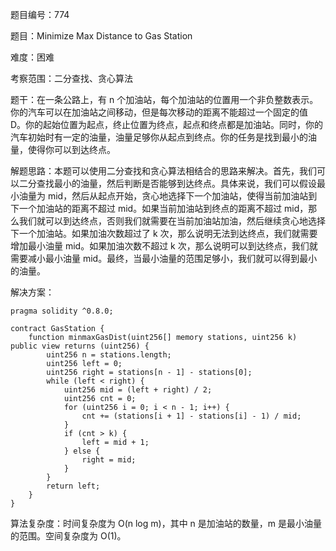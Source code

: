 题目编号：774

题目：Minimize Max Distance to Gas Station

难度：困难

考察范围：二分查找、贪心算法

题干：在一条公路上，有 n 个加油站，每个加油站的位置用一个非负整数表示。你的汽车可以在加油站之间移动，但是每次移动的距离不能超过一个固定的值 D。你的起始位置为起点，终止位置为终点，起点和终点都是加油站。同时，你的汽车初始时有一定的油量，油量足够你从起点到终点。你的任务是找到最小的油量，使得你可以到达终点。

解题思路：本题可以使用二分查找和贪心算法相结合的思路来解决。首先，我们可以二分查找最小的油量，然后判断是否能够到达终点。具体来说，我们可以假设最小油量为 mid，然后从起点开始，贪心地选择下一个加油站，使得当前加油站到下一个加油站的距离不超过 mid。如果当前加油站到终点的距离不超过 mid，那么我们就可以到达终点，否则我们就需要在当前加油站加油，然后继续贪心地选择下一个加油站。如果加油次数超过了 k 次，那么说明无法到达终点，我们就需要增加最小油量 mid。如果加油次数不超过 k 次，那么说明可以到达终点，我们就需要减小最小油量 mid。最终，当最小油量的范围足够小，我们就可以得到最小的油量。

解决方案：

```
pragma solidity ^0.8.0;

contract GasStation {
    function minmaxGasDist(uint256[] memory stations, uint256 k) public view returns (uint256) {
        uint256 n = stations.length;
        uint256 left = 0;
        uint256 right = stations[n - 1] - stations[0];
        while (left < right) {
            uint256 mid = (left + right) / 2;
            uint256 cnt = 0;
            for (uint256 i = 0; i < n - 1; i++) {
                cnt += (stations[i + 1] - stations[i] - 1) / mid;
            }
            if (cnt > k) {
                left = mid + 1;
            } else {
                right = mid;
            }
        }
        return left;
    }
}
```

算法复杂度：时间复杂度为 O(n log m)，其中 n 是加油站的数量，m 是最小油量的范围。空间复杂度为 O(1)。